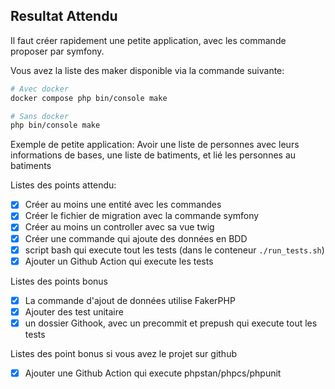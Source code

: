 ## Resultat Attendu

Il faut créer rapidement une petite application, avec les commande proposer par symfony.

Vous avez la liste des maker disponible via la commande suivante:

```bash
# Avec docker
docker compose php bin/console make

# Sans docker
php bin/console make
```

Exemple de petite application:
Avoir une liste de personnes avec leurs informations de bases, une liste de batiments, et lié les personnes au batiments

Listes des points attendu:

- [x] Créer au moins une entité avec les commandes
- [x] Créer le fichier de migration avec la commande symfony
- [x] Créer au moins un controller avec sa vue twig
- [x] Créer une commande qui ajoute des données en BDD
- [x] script bash qui execute tout les tests (dans le conteneur `./run_tests.sh`)
- [x] Ajouter un Github Action qui execute les tests

Listes des points bonus

- [x] La commande d'ajout de données utilise FakerPHP
- [x] Ajouter des test unitaire
- [x] un dossier Githook, avec un precommit et prepush qui execute tout les tests

Listes des point bonus si vous avez le projet sur github

- [x] Ajouter une Github Action qui execute phpstan/phpcs/phpunit
